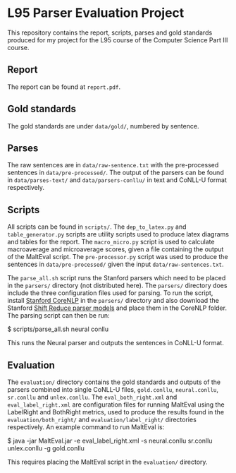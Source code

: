 # L95 Parser Evaluation Project

This repository contains the report, scripts, parses and gold standards produced for my project for the L95 course of the Computer Science Part III course. 

## Report

The report can be found at `report.pdf`.

## Gold standards

The gold standards are under `data/gold/`, numbered by sentence.

## Parses

The raw sentences are in `data/raw-sentence.txt` with the pre-processed sentences in `data/pre-processed/`. The output of the parsers can be found in `data/parses-text/` and `data/parsers-conllu/` in text and CoNLL-U format respectively. 

## Scripts

All scripts can be found in `scripts/`. The `dep_to_latex.py` and `table_generator.py` scripts are utility scripts used to produce latex diagrams and tables for the report. The `macro_micro.py` script is used to calculate macroaverage and microaverage scores, given a file containing the output of the MaltEval script. The `pre-processor.py` script was used to produce the sentences in `data/pre-processed/` given the input `data/raw-sentences.txt`. 

The `parse_all.sh` script runs the Stanford parsers which need to be placed in the `parsers/` directory (not distributed here). The `parsers/` directory does include the three configuration files used for parsing. To run the script, install [Stanford CoreNLP](https://github.com/stanfordnlp/CoreNLP) in the `parsers/` directory and also download the Stanford [Shift Reduce parser models](https://nlp.stanford.edu/software/srparser.html) and place them in the CoreNLP folder. The parsing script can then be run:

  $ scripts/parse_all.sh neural conllu

This runs the Neural parser and outputs the sentences in CoNLL-U format.

## Evaluation

The `evaluation/` directory contains the gold standards and outputs of the parsers combined into single CoNLL-U files, `gold.conllu`, `neural.conllu`, `sr.conllu` and `unlex.conllu`. The `eval_both_right.xml` and `eval_label_right.xml` are configuration files for running MaltEval using the LabelRight and BothRight metrics, used to produce the results found in the `evaluation/both_right/` and `evaluation/label_right/` directories respectively. An example command to run MaltEval is:

  $ java -jar MaltEval.jar -e eval_label_right.xml -s neural.conllu sr.conllu unlex.conllu -g gold.conllu
  
This requires placing the MaltEval script in the `evaluation/` directory.
